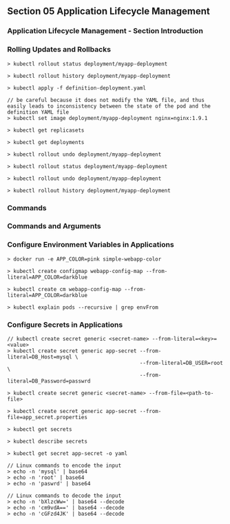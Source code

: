## Section 05 Application Lifecycle Management

### Application Lifecycle Management - Section Introduction

### Rolling Updates and Rollbacks

```
> kubectl rollout status deployment/myapp-deployment

> kubectl rollout history deployment/myapp-deployment

> kubectl apply -f definition-deployment.yaml

// be careful because it does not modify the YAML file, and thus easily leads to inconsistency between the state of the pod and the definition YAML file
> kubectl set image deployment/myapp-deployment nginx=nginx:1.9.1

> kubectl get replicasets

> kubectl get deployments

> kubectl rollout undo deployment/myapp-deployment

> kubectl rollout status deployment/myapp-deployment

> kubectl rollout undo deployment/myapp-deployment

> kubectl rollout history deployment/myapp-deployment
```

### Commands

### Commands and Arguments

### Configure Environment Variables in Applications

```
> docker run -e APP_COLOR=pink simple-webapp-color

> kubectl create configmap webapp-config-map --from-literal=APP_COLOR=darkblue

> kubectl create cm webapp-config-map --from-literal=APP_COLOR=darkblue

> kubectl explain pods --recursive | grep envFrom
```

### Configure Secrets in Applications

```
// kubectl create secret generic <secret-name> --from-literal=<key>=<value>
> kubectl create secret generic app-secret --from-literal=DB_Host=mysql \
                                           --from-literal=DB_USER=root \
                                           --from-literal=DB_Password=passwrd

> kubectl create secret generic <secret-name> --from-file=<path-to-file>

> kubectl create secret generic app-secret --from-file=app_secret.properties

> kubectl get secrets

> kubectl describe secrets

> kubectl get secret app-secret -o yaml

// Linux commands to encode the input
> echo -n 'mysql' | base64
> echo -n 'root' | base64
> echo -n 'paswrd' | base64

// Linux commands to decode the input
> echo -n 'bXlzcWw=' | base64 --decode
> echo -n 'cm9vdA==' | base64 --decode
> echo -n 'cGFzd4JK' | base64 --decode
```
